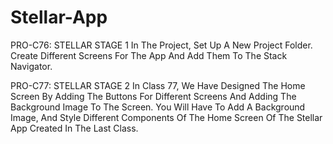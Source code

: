 # Stellar-App

PRO-C76: STELLAR STAGE 1
In The Project, Set Up A New Project Folder. Create Different Screens For The App And Add Them To The Stack Navigator.

PRO-C77: STELLAR STAGE 2
In Class 77, We Have Designed The Home Screen By Adding The Buttons For Different Screens And Adding The Background Image To The Screen. You Will Have To Add A Background Image, And Style Different Components Of The Home Screen Of The Stellar App Created In The Last Class.

